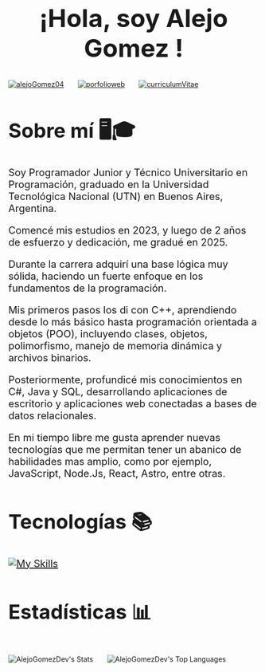 <h1 style="text-align:center; font-size:50px" > ¡Hola, soy <b> Alejo Gomez </b>!</h1>
<div style="display:flex; gap:2em;">
    <a href="https://www.linkedin.com/in/alejogomez04" target="blank">
    <img align="center" src="https://img.shields.io/badge/LinkedIn-0077B5?style=for-the-badge&logo=linkedin&logoColor=white" alt="alejoGomez04"/>
    </a>
    <a href="https://alejogomez.vercel.app">
    <img align="center" src="https://img.shields.io/badge/Portfolio web-8A2BE2?style=for-the-badge&logo=linkedin&logoColor=white" alt="porfolioweb">
    </a>
    <a href="https://docs.google.com/document/d/1LhV-8XImLrJmY3zIBHWOTDwyx2Km6vq_vQwDacVZEV4/edit?usp=sharing">
    <img align="center" src="https://img.shields.io/badge/curriculum vitae-308A89?style=for-the-badge&logo=linkedin&logoColor=white" alt="curriculumVitae">
    </a>
</div>

<div style="font-size:20px">
<h2 style="font-size:40px;">Sobre mí 🖥️🎓</h2>
<p >
Soy Programador Junior y Técnico Universitario en Programación, graduado en la Universidad Tecnológica Nacional (UTN) en Buenos Aires, Argentina.

Comencé mis estudios en 2023, y luego de 2 años de esfuerzo y dedicación, me gradué en 2025.

Durante la carrera adquirí una base lógica muy sólida, haciendo un fuerte enfoque en los fundamentos de la programación.

Mis primeros pasos los di con C++, aprendiendo desde lo más básico hasta programación orientada a objetos (POO), incluyendo clases, objetos, polimorfismo, manejo de memoria dinámica y archivos binarios.

Posteriormente, profundicé mis conocimientos en C#, Java y SQL, desarrollando aplicaciones de escritorio y aplicaciones web conectadas a bases de datos relacionales.

En mi tiempo libre me gusta aprender nuevas tecnologías que me permitan tener un abanico de habilidades mas amplio, como por ejemplo, JavaScript, Node.Js, React, Astro, entre otras.

</p>
</div>
<div style="font-size:20px">
<h2 style="font-size:40px;">Tecnologías 📚</h2>

[![My Skills](https://skillicons.dev/icons?i=cpp,cs,java,mysql,postgres,js,html,css,react,astro,tailwind,bootstrap,nodejs,net,azure,git,express,eclipse,vscode,vite&perline=10)](https://skillicons.dev)

</div>
<div>
<h2 style="font-size:40px;">Estadísticas 📊</h2>
<div style="display:flex; gap:2em">

![AlejoGomezDev's Stats](https://github-readme-stats.vercel.app/api?username=AlejoGomezDev&theme=tokyonight&show_icons=true&hide_border=true&count_private=true)

![AlejoGomezDev's Top Languages](https://github-readme-stats.vercel.app/api/top-langs/?username=AlejoGomezDev&theme=tokyonight&show_icons=true&hide_border=true&layout=compact)

<div>
</div>